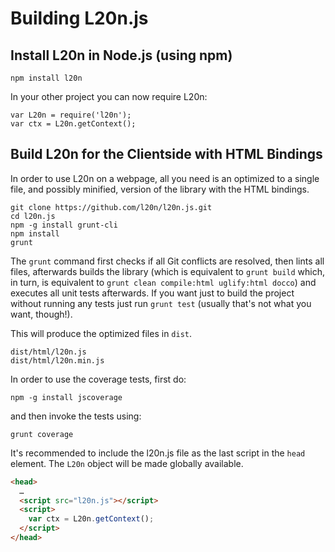 Building L20n.js
================

Install L20n in Node.js (using npm)
-----------------------------------

    npm install l20n

In your other project you can now require L20n:

    var L20n = require('l20n');
    var ctx = L20n.getContext();


Build L20n for the Clientside with HTML Bindings
------------------------------------------------

In order to use L20n on a webpage, all you need is an optimized to a single 
file, and possibly minified, version of the library with the HTML bindings.

    git clone https://github.com/l20n/l20n.js.git
    cd l20n.js
    npm -g install grunt-cli
    npm install
    grunt

The `grunt` command first checks if all Git conflicts are resolved, then
lints all files, afterwards builds the library (which is equivalent to
`grunt build` which, in turn, is equivalent to `grunt clean compile:html uglify:html docco`)
and executes all unit tests afterwards. If you want just to build the project
without running any tests just run `grunt test` (usually that's not what you want, though!).

This will produce the optimized files in `dist`.

    dist/html/l20n.js
    dist/html/l20n.min.js

In order to use the coverage tests, first do:

    npm -g install jscoverage

and then invoke the tests using:

    grunt coverage

It's recommended to include the l20n.js file as the last script in the `head` 
element. The `L20n` object will be made globally available.

```html
<head>
  …
  <script src="l20n.js"></script>
  <script>
    var ctx = L20n.getContext();
  </script>
</head>
```
